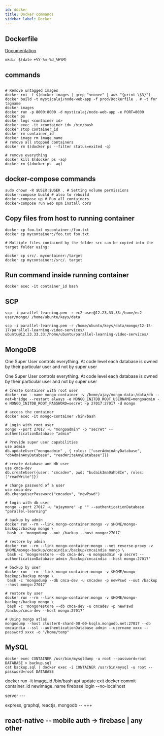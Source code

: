 ```yaml
---
id: docker
title: Docker commands
sidebar_label: Docker
---
```


## Dockerfile
[Documentation](https://docs.docker.com/engine/reference/builder/)

`mkdir $(date +%Y-%m-%d_%H%M)`

## commands
```

# Remove untagged images
docker rmi -f $(docker images | grep "<none>" | awk "{print \$3}")
docker build -t mysticalaj/node-web-app -f prod/Dockerfile . # -t for tagname
docker images
docker run -p 8000:8000 -d mysticalaj/node-web-app -e PORT=8000
docker ps
docker logs <container id>
docker exec -it <container id> /bin/bash
docker stop container_id
docker rm container_id
docker image rm image_name
# remove all stopped containers
docker rm $(docker ps --filter status=exited -q)

# remove everything
docker kill $(docker ps -aq)
docker rm $(docker ps -aq)
```

## docker-compose commands
```
sudo chown -R $USER:$USER . # Setting volume permissions
docker-compose build # also to rebuild
docker-compose up # Run all containers
docker-compose run web npm install cors
```

## Copy files from host to running container
```
docker cp foo.txt mycontainer:/foo.txt
docker cp mycontainer:/foo.txt foo.txt

# Multiple files contained by the folder src can be copied into the target folder using:

docker cp src/. mycontainer:/target
docker cp mycontainer:/src/. target
```

## Run command inside running container
`docker exec -it container_id bash`

## SCP
```
scp -i parallel-learning.pem -r ec2-user@12.23.33.33:/home/ec2-user/mongo/ /home/ubuntu/keys/data

scp -i parallel-learning.pem -r /home/ubuntu/keys/data/mongo/12-15-17/parallel-learning-video-services/ ubuntu@12.23.33.33:/home/ubuntu/parallel-learning-video-services/
```

## MongoDB
One Super User controls everything.
At code level each database is owned by their particular user and not by super user

One Super User controls everything.
At code level each database is owned by their particular user and not by super user

```
# Create Container with root user
docker run --name mongo-container -v /home/ajay/mongo-data:/data/db --net=bridge --restart always -e MONGO_INITDB_ROOT_USERNAME=mongoadmin -e MONGO_INITDB_ROOT_PASSWORD=secret -p 27017:27017 -d mongo

# access the container
docker exec -it mongo-container /bin/bash

# Login with root user
mongo --port 27017 -u "mongoadmin" -p "secret" --authenticationDatabase "admin"

# Provide super user capabilities
use admin
db.updateUser("mongoadmin" , { roles: ["userAdminAnyDatabase", "dbAdminAnyDatabase", "readWriteAnyDatabase"]})

# create database and db user
use cmca-dev
db.createUser({user: "cmcadev", pwd: "budaik3ma0ahb8Ie", roles: ["readWrite"]})

# change password of a user
use cmca-dev
db.changeUserPassword("cmcadev", "newPswd")

# login with db user
mongo --port 27017 -u "ajaymore" -p "" --authenticationDatabase "parallel-learning"
```

```
# backup by admin
docker run --rm --link mongo-container:mongo -v $HOME/mongo-backup:/backup mongo \
 bash -c 'mongodump --out /backup --host mongo:27017'

# restore by admin
docker run --rm --link mongo-container:mongo --net reverse-proxy -v $HOME/mongo-backup/cmcaindia:/backup/cmcaindia mongo \
 bash -c 'mongorestore --db cmca-dev -u mongoadmin -p secret --authenticationDatabase admin /backup/cmcaindia --host mongo:27017'

# backup by user
docker run --rm --link mongo-container:mongo -v $HOME/mongo-backup:/backup mongo \
 bash -c 'mongodump --db cmca-dev -u cmcadev -p newPswd --out /backup --host mongo:27017'

# restore by user
docker run --rm --link mongo-container:mongo -v $HOME/mongo-backup:/backup mongo \
 bash -c 'mongorestore --db cmca-dev -u cmcadev -p newPswd /backup/cmca-dev --host mongo:27017'
 
# Using mongo atlas
mongodump --host cluster0-shard-00-00-ksqln.mongodb.net:27017 --db cmcaindia --ssl --authenticationDatabase admin --username xxxx --password xxxx -o "/home/temp"
```

## MySQL
```
docker exec CONTAINER /usr/bin/mysqldump -u root --password=root DATABASE > backup.sql
cat backup.sql | docker exec -i CONTAINER /usr/bin/mysql -u root --password=root DATABASE
```


docker run -it image_id /bin/bash
apt update
exit
docker commit container_id newimage_name
firebase login --no-localhost


server ---

express, graphql, reactjs, mongodb -- +++

react-native
-- mobile auth -> firebase | any other
-- 
